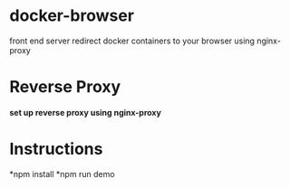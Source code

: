 # docker-browser
front end server redirect docker containers to your browser using nginx-proxy

# Reverse Proxy
#### set up reverse proxy using nginx-proxy

# Instructions
*npm install
*npm run demo

